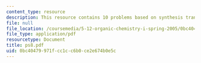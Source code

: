 ```yaml
---
content_type: resource
description: This resource contains 10 problems based on synthesis transformation.
file: null
file_location: /coursemedia/5-12-organic-chemistry-i-spring-2005/0bc40479971fcc1cc6b0ce2e674b0e5c_ps8.pdf
file_type: application/pdf
resourcetype: Document
title: ps8.pdf
uid: 0bc40479-971f-cc1c-c6b0-ce2e674b0e5c
---
```

